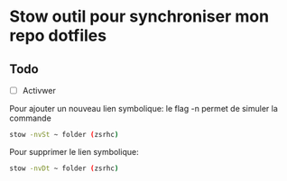 # Stow outil pour synchroniser mon repo dotfiles

## Todo
- [ ] Activwer

Pour ajouter un nouveau lien symbolique:
le flag -n permet de simuler la commande
``` bash
stow -nvSt ~ folder (zsrhc)
```
Pour supprimer le lien symbolique:
``` bash
stow -nvDt ~ folder (zsrhc)
```

